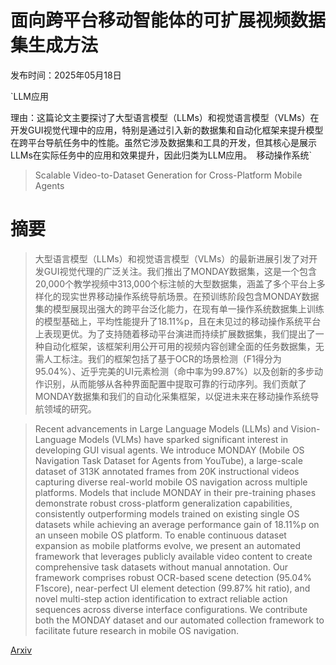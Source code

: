 # 面向跨平台移动智能体的可扩展视频数据集生成方法

发布时间：2025年05月18日

`LLM应用

理由：这篇论文主要探讨了大型语言模型（LLMs）和视觉语言模型（VLMs）在开发GUI视觉代理中的应用，特别是通过引入新的数据集和自动化框架来提升模型在跨平台导航任务中的性能。虽然它涉及数据集和工具的开发，但其核心是展示LLMs在实际任务中的应用和效果提升，因此归类为LLM应用。` `移动操作系统`

> Scalable Video-to-Dataset Generation for Cross-Platform Mobile Agents

# 摘要

> 大型语言模型（LLMs）和视觉语言模型（VLMs）的最新进展引发了对开发GUI视觉代理的广泛关注。我们推出了MONDAY数据集，这是一个包含20,000个教学视频中313,000个标注帧的大型数据集，涵盖了多个平台上多样化的现实世界移动操作系统导航场景。在预训练阶段包含MONDAY数据集的模型展现出强大的跨平台泛化能力，在现有单一操作系统数据集上训练的模型基础上，平均性能提升了18.11%p，且在未见过的移动操作系统平台上表现更优。为了支持随着移动平台演进而持续扩展数据集，我们提出了一种自动化框架，该框架利用公开可用的视频内容创建全面的任务数据集，无需人工标注。我们的框架包括了基于OCR的场景检测（F1得分为95.04%）、近乎完美的UI元素检测（命中率为99.87%）以及创新的多步动作识别，从而能够从各种界面配置中提取可靠的行动序列。我们贡献了MONDAY数据集和我们的自动化采集框架，以促进未来在移动操作系统导航领域的研究。

> Recent advancements in Large Language Models (LLMs) and Vision-Language Models (VLMs) have sparked significant interest in developing GUI visual agents. We introduce MONDAY (Mobile OS Navigation Task Dataset for Agents from YouTube), a large-scale dataset of 313K annotated frames from 20K instructional videos capturing diverse real-world mobile OS navigation across multiple platforms. Models that include MONDAY in their pre-training phases demonstrate robust cross-platform generalization capabilities, consistently outperforming models trained on existing single OS datasets while achieving an average performance gain of 18.11%p on an unseen mobile OS platform. To enable continuous dataset expansion as mobile platforms evolve, we present an automated framework that leverages publicly available video content to create comprehensive task datasets without manual annotation. Our framework comprises robust OCR-based scene detection (95.04% F1score), near-perfect UI element detection (99.87% hit ratio), and novel multi-step action identification to extract reliable action sequences across diverse interface configurations. We contribute both the MONDAY dataset and our automated collection framework to facilitate future research in mobile OS navigation.

[Arxiv](https://arxiv.org/abs/2505.12632)